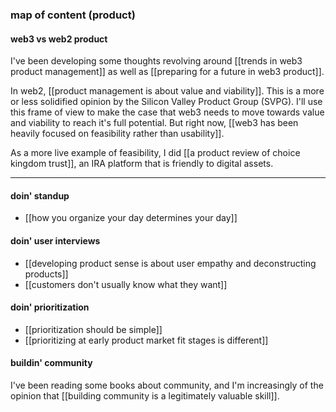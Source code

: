 ### map of content (product)

#### web3 vs web2 product

I've been developing some thoughts revolving around [[trends in web3 product management]] as well as [[preparing for a future in web3 product]].

In web2, [[product management is about value and viability]]. This is a more or less solidified opinion by the Silicon Valley Product Group (SVPG). I'll use this frame of view to make the case that web3 needs to move towards value and viability to reach it's full potential. But right now, [[web3 has been heavily focused on feasibility rather than usability]].

As a more live example of feasibility, I did 
[[a product review of choice kingdom trust]], an IRA platform that is friendly to digital assets.

---

#### doin' standup

* [[how you organize your day determines your day]]

#### doin' user interviews

* [[developing product sense is about user empathy and deconstructing products]]
* [[customers don't usually know what they want]]

#### doin' prioritization

* [[prioritization should be simple]]
* [[prioritizing at early product market fit stages is different]]

#### buildin' community

I've been reading some books about community, and I'm increasingly of the opinion that [[building community is a legitimately valuable skill]].


